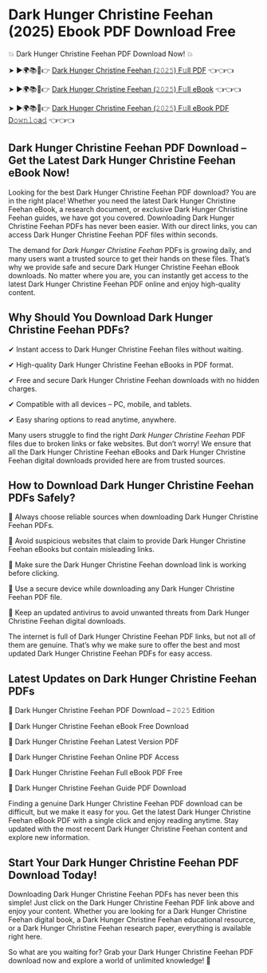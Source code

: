# Dark Hunger Christine Feehan (2025) Ebook PDF Download Free

💥 Dark Hunger Christine Feehan PDF Download Now! 💥

➤ ►🌍📚📱👉 [Dark Hunger Christine Feehan (𝟸𝟶𝟸𝟻) F𝚞ll PDF](https://getpdf.xyz/dark-hunger-christine-feehan) 👈👈👈


➤ ►🌍📚📱👉 [Dark Hunger Christine Feehan (𝟸𝟶𝟸𝟻) F𝚞ll eBook](https://getpdf.xyz/dark-hunger-christine-feehan) 👈👈👈


➤ ►🌍📚📱👉 [Dark Hunger Christine Feehan (𝟸𝟶𝟸𝟻) F𝚞ll eBook PDF D𝚘𝚠𝚗𝚕𝚘a𝚍](https://getpdf.xyz/dark-hunger-christine-feehan) 👈👈👈


## Dark Hunger Christine Feehan PDF Download – Get the Latest Dark Hunger Christine Feehan eBook Now!

Looking for the best Dark Hunger Christine Feehan PDF download? You are in the right place! Whether you need the latest Dark Hunger Christine Feehan eBook, a research document, or exclusive Dark Hunger Christine Feehan guides, we have got you covered. Downloading Dark Hunger Christine Feehan PDFs has never been easier. With our direct links, you can access Dark Hunger Christine Feehan PDF files within seconds.

The demand for *Dark Hunger Christine Feehan* PDFs is growing daily, and many users want a trusted source to get their hands on these files. That’s why we provide safe and secure Dark Hunger Christine Feehan eBook downloads. No matter where you are, you can instantly get access to the latest Dark Hunger Christine Feehan PDF online and enjoy high-quality content.

## Why Should You Download Dark Hunger Christine Feehan PDFs?

✔ Instant access to Dark Hunger Christine Feehan files without waiting.

✔ High-quality Dark Hunger Christine Feehan eBooks in PDF format.

✔ Free and secure Dark Hunger Christine Feehan downloads with no hidden charges.

✔ Compatible with all devices – PC, mobile, and tablets.

✔ Easy sharing options to read anytime, anywhere.

Many users struggle to find the right *Dark Hunger Christine Feehan* PDF files due to broken links or fake websites. But don’t worry! We ensure that all the Dark Hunger Christine Feehan eBooks and Dark Hunger Christine Feehan digital downloads provided here are from trusted sources.

## How to Download Dark Hunger Christine Feehan PDFs Safely?

📌 Always choose reliable sources when downloading Dark Hunger Christine Feehan PDFs.

📌 Avoid suspicious websites that claim to provide Dark Hunger Christine Feehan eBooks but contain misleading links.

📌 Make sure the Dark Hunger Christine Feehan download link is working before clicking.

📌 Use a secure device while downloading any Dark Hunger Christine Feehan PDF file.

📌 Keep an updated antivirus to avoid unwanted threats from Dark Hunger Christine Feehan digital downloads.

The internet is full of Dark Hunger Christine Feehan PDF links, but not all of them are genuine. That’s why we make sure to offer the best and most updated Dark Hunger Christine Feehan PDFs for easy access.

## Latest Updates on Dark Hunger Christine Feehan PDFs

🔹 Dark Hunger Christine Feehan PDF Download – 𝟸𝟶𝟸𝟻 Edition

🔹 Dark Hunger Christine Feehan eBook Free Download

🔹 Dark Hunger Christine Feehan Latest Version PDF

🔹 Dark Hunger Christine Feehan Online PDF Access

🔹 Dark Hunger Christine Feehan Full eBook PDF Free

🔹 Dark Hunger Christine Feehan Guide PDF Download

Finding a genuine Dark Hunger Christine Feehan PDF download can be difficult, but we make it easy for you. Get the latest Dark Hunger Christine Feehan eBook PDF with a single click and enjoy reading anytime. Stay updated with the most recent Dark Hunger Christine Feehan content and explore new information.

## Start Your Dark Hunger Christine Feehan PDF Download Today!

Downloading Dark Hunger Christine Feehan PDFs has never been this simple! Just click on the Dark Hunger Christine Feehan PDF link above and enjoy your content. Whether you are looking for a Dark Hunger Christine Feehan digital book, a Dark Hunger Christine Feehan educational resource, or a Dark Hunger Christine Feehan research paper, everything is available right here.

So what are you waiting for? Grab your Dark Hunger Christine Feehan PDF download now and explore a world of unlimited knowledge! 🚀